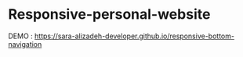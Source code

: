 # Responsive-personal-website

DEMO : https://sara-alizadeh-developer.github.io/responsive-bottom-navigation
